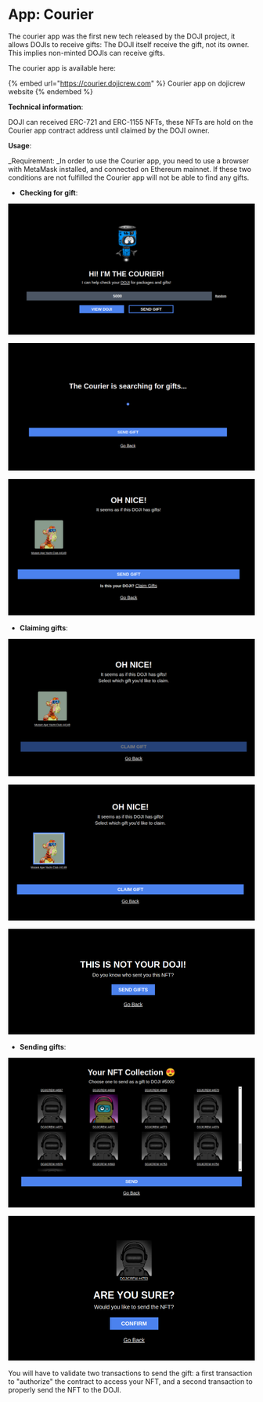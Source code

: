 # App: Courier

The courier app was the first new tech released by the DOJI project, it allows DOJIs to receive gifts: The DOJI itself receive the gift, not its owner. This implies non-minted DOJIs can receive gifts.&#x20;

The courier app is available here:

{% embed url="https://courier.dojicrew.com" %}
Courier app on dojicrew website
{% endembed %}

**Technical information**:

DOJI can received ERC-721 and ERC-1155 NFTs, these NFTs are hold on the Courier app contract address until claimed by the DOJI owner.

**Usage**:

_Requirement: _In order to use the Courier app, you need to use a browser with MetaMask installed, and connected on Ethereum mainnet. If these two conditions are not fulfilled the Courier app will not be able to find any gifts.

* **Checking for gift**:

![Enter the DOJI ID number in the field (5000 in this example)](<../../.gitbook/assets/image (2) (1) (1) (1).png>)

![After clicking on "VIEW DOJI", the Courier app will look for gifts](<../../.gitbook/assets/image (4) (1) (1) (1).png>)

![In case your DOJI has gifts, they will appears on the page](<../../.gitbook/assets/image (7) (1).png>)

* **Claiming gifts**:

![After clicking on "Claim Gifts", the Courier app will lead you to a Gift selection page, on which you will need to select/click the gift(s) you want to claim.](<../../.gitbook/assets/image (1) (1) (1) (1).png>)

![After selecting the gift, click on "CLAIM GIFT", validate the transaction and you will receive your gift](<../../.gitbook/assets/image (6).png>)

![You can't claim gift from DOJI you don't own however ](<../../.gitbook/assets/image (5) (1).png>)

* **Sending gifts**:

![After clicking on "SEND GIFT Gift", the Courier app will show your NFT collection, from which you can select the gift you want to send](<../../.gitbook/assets/image (1) (1).png>)

![Select a NFT, click and "Send", and then "Confirm" on the following page](<../../.gitbook/assets/image (3) (1).png>)

You will have to validate two transactions to send the gift: a first transaction to "authorize" the contract to access your NFT, and a second transaction to properly send the NFT to the DOJI.
